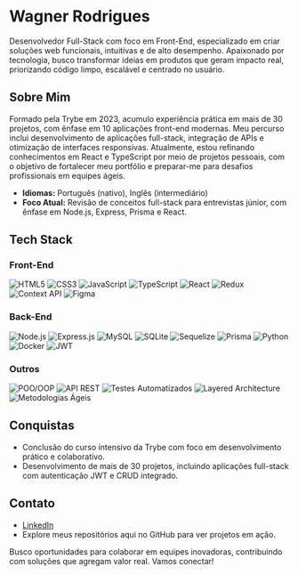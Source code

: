# Wagner Rodrigues

Desenvolvedor Full-Stack com foco em Front-End, especializado em criar soluções web funcionais, intuitivas e de alto desempenho. Apaixonado por tecnologia, busco transformar ideias em produtos que geram impacto real, priorizando código limpo, escalável e centrado no usuário.

## Sobre Mim

Formado pela Trybe em 2023, acumulo experiência prática em mais de 30 projetos, com ênfase em 10 aplicações front-end modernas. Meu percurso inclui desenvolvimento de aplicações full-stack, integração de APIs e otimização de interfaces responsivas. Atualmente, estou refinando conhecimentos em React e TypeScript por meio de projetos pessoais, com o objetivo de fortalecer meu portfólio e preparar-me para desafios profissionais em equipes ágeis.

- **Idiomas:** Português (nativo), Inglês (intermediário)
- **Foco Atual:** Revisão de conceitos full-stack para entrevistas júnior, com ênfase em Node.js, Express, Prisma e React.

## Tech Stack

### Front-End
![HTML5](https://img.shields.io/badge/HTML5-E34F26?style=for-the-badge&logo=html5&logoColor=white)
![CSS3](https://img.shields.io/badge/CSS3-1572B6?style=for-the-badge&logo=css3&logoColor=white)
![JavaScript](https://img.shields.io/badge/JavaScript-F7DF1E?style=for-the-badge&logo=javascript&logoColor=black)
![TypeScript](https://img.shields.io/badge/TypeScript-3178C6?style=for-the-badge&logo=typescript&logoColor=white)
![React](https://img.shields.io/badge/React-20232A?style=for-the-badge&logo=react&logoColor=61DAFB)
![Redux](https://img.shields.io/badge/Redux-764ABC?style=for-the-badge&logo=redux&logoColor=white)
![Context API](https://img.shields.io/badge/Context_API-5A29E4?style=for-the-badge)
![Figma](https://img.shields.io/badge/Figma-F24E1E?style=for-the-badge&logo=figma&logoColor=white)

### Back-End
![Node.js](https://img.shields.io/badge/Node.js-339933?style=for-the-badge&logo=node.js&logoColor=white)
![Express.js](https://img.shields.io/badge/Express.js-000000?style=for-the-badge&logo=express&logoColor=white)
![MySQL](https://img.shields.io/badge/MySQL-00758F?style=for-the-badge&logo=mysql&logoColor=white)
![SQLite](https://img.shields.io/badge/SQLite-003B57?style=for-the-badge&logo=sqlite&logoColor=white)
![Sequelize](https://img.shields.io/badge/Sequelize-52B0E7?style=for-the-badge&logo=sequelize&logoColor=white)
![Prisma](https://img.shields.io/badge/Prisma-0C344B?style=for-the-badge&logo=prisma&logoColor=white)
![Python](https://img.shields.io/badge/Python-3776AB?style=for-the-badge&logo=python&logoColor=white)
![Docker](https://img.shields.io/badge/Docker-2496ED?style=for-the-badge&logo=docker&logoColor=white)
![JWT](https://img.shields.io/badge/JWT-000000?style=for-the-badge&logo=jsonwebtokens&logoColor=white)

### Outros
![POO/OOP](https://img.shields.io/badge/POO/OOP-informational?style=for-the-badge)
![API REST](https://img.shields.io/badge/API_REST-005571?style=for-the-badge)
![Testes Automatizados](https://img.shields.io/badge/Testes_Automatizados-grey?style=for-the-badge)
![Layered Architecture](https://img.shields.io/badge/Layered_Architecture-darkgreen?style=for-the-badge)
![Metodologias Ágeis](https://img.shields.io/badge/Metodologias_Ágeis-blueviolet?style=for-the-badge)

## Conquistas
- Conclusão do curso intensivo da Trybe com foco em desenvolvimento prático e colaborativo.
- Desenvolvimento de mais de 30 projetos, incluindo aplicações full-stack com autenticação JWT e CRUD integrado.

## Contato
- [LinkedIn](https://www.linkedin.com/in/wagner-rodrigues-monteiro/)
- Explore meus repositórios aqui no GitHub para ver projetos em ação.

Busco oportunidades para colaborar em equipes inovadoras, contribuindo com soluções que agregam valor real. Vamos conectar!
